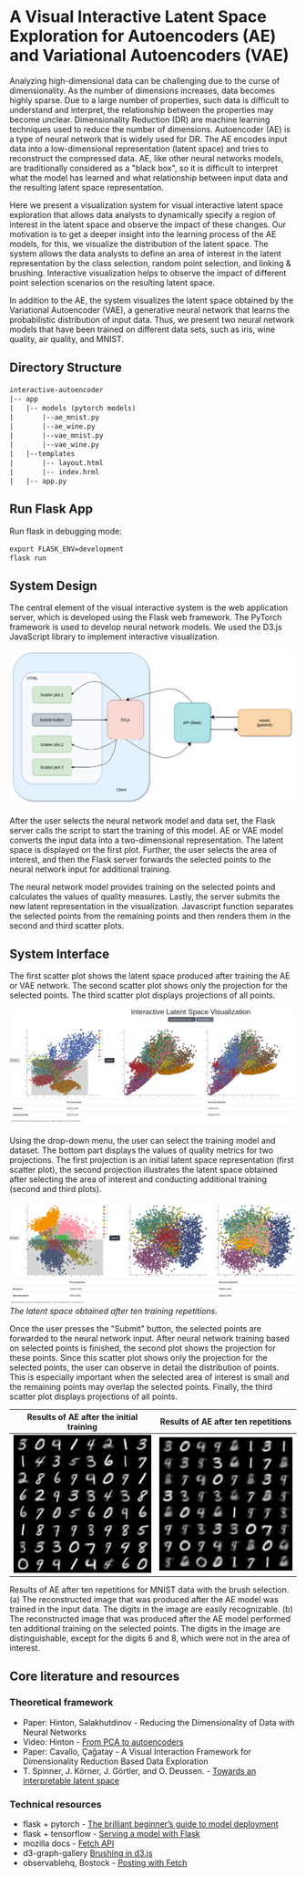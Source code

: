 # A Visual Interactive Latent Space Exploration for Autoencoders (AE) and Variational Autoencoders (VAE)

Analyzing high-dimensional data can be challenging due to the curse of dimensionality. As the number of dimensions increases, data becomes highly sparse. Due to a large number of properties, such data is difficult to understand and interpret, the relationship between the properties may become unclear. Dimensionality Reduction (DR) are machine learning techniques used to reduce the number of dimensions. Autoencoder (AE) is a type of neural network that is widely used for DR. The AE encodes input data into a low-dimensional representation (latent space) and tries to reconstruct the compressed data. AE, like other neural networks models, are traditionally considered as a "black box", so it is difficult to interpret what the model has learned and what relationship between input data and the resulting latent space representation.

Here we present a visualization system for visual interactive latent space exploration that allows data analysts to dynamically specify a region of interest in the latent space and observe the impact of these changes. Our motivation is to get a deeper insight into the learning process of the AE models, for this, we visualize the distribution of the latent space. The system allows the data analysts to define an area of interest in the latent representation by the class selection, random point selection, and linking & brushing. Interactive visualization helps to observe the impact of different point selection scenarios on the resulting latent space.

In addition to the AE, the system visualizes the latent space obtained by the Variational Autoencoder (VAE), a generative neural network that learns the probabilistic distribution of input data. Thus, we present two neural network models that have been trained on different data sets, such as iris, wine quality, air quality, and MNIST.

## Directory Structure

```
interactive-autoencoder
|-- app 
|   |-- models (pytorch models)
|       |--ae_mnist.py
|       |--ae_wine.py
|       |--vae_mnist.py
|       |--vae_wine.py
|   |--templates
|       |-- layout.html
|       |-- index.hrml
|   |-- app.py
```

## Run Flask App

Run flask in debugging mode:
```
export FLASK_ENV=development
flask run
```

## System Design

The central element of the visual interactive system is the web application server, which is developed using the Flask web framework. The PyTorch framework is used to develop neural network models. We used the D3.js JavaScript library to implement interactive visualization.

![Image of System Design](https://github.com/kara-swartz/Interactive-Autoencoder/blob/main/app/static/images/system_design.png)

After the user selects the neural network model and data set, the Flask server calls the script to start the training of this model. AE or VAE model converts the input data into a two-dimensional representation. The latent space is displayed on the first plot. Further, the user selects the area of interest, and then the Flask server forwards the selected points to the neural network input for additional training.

The neural network model provides training on the selected points and calculates the values of quality measures. Lastly, the server submits the new latent representation in the visualization. Javascript function separates the selected points from the remaining points and then renders them in the second and third scatter plots.

## System Interface

The first scatter plot shows the latent space produced after training the AE or VAE network. The second scatter plot shows only the projection for the selected points. The third scatter plot displays projections of all points.

![Image of System Interface](https://github.com/kara-swartz/Interactive-Autoencoder/blob/main/app/static/images/system_interface.png)

Using the drop-down menu, the user can select the training model and dataset. The bottom part displays the values of quality metrics for two projections. The first projection is an initial latent space representation (first scatter plot), the second projection illustrates the latent space obtained after selecting the area of interest and conducting additional training (second and third plots).


![The latent space obtained after ten training repetitions](https://github.com/kara-swartz/Interactive-Autoencoder/blob/main/app/static/images/vae_mnist_50_10.png)
*The latent space obtained after ten training repetitions.*

Once the user presses the "Submit" button, the selected points are forwarded to the neural network input. After neural network training based on selected points is finished, the second plot shows the projection for these points. Since this scatter plot shows only the projection for the selected points, the user can observe in detail the distribution of points. This is especially important when the selected area of interest is small and the remaining points may overlap the selected points. Finally, the third scatter plot displays projections of all points.

Results of AE after the initial training             |  Results of AE after ten repetitions
:-------------------------:|:-------------------------:
![](https://github.com/kara-swartz/Interactive-Autoencoder/blob/main/app/static/images/ae_sample_170420063531_learn.png)  |  ![](https://github.com/kara-swartz/Interactive-Autoencoder/blob/main/app/static/images/ae_sample_170420065010_proj.png)


Results of AE after ten repetitions for MNIST data with the brush selection. (a) The reconstructed image that was produced after the AE model was trained in the input data. The digits in the image are easily recognizable. (b) The reconstructed image that was produced after the AE model performed ten additional training on the selected points. The digits in the image are distinguishable, except for the digits 6 and 8, which were not in the area of interest.


## Core literature and resources

### Theoretical framework
* Paper: Hinton, Salakhutdinov - Reducing the Dimensionality of Data with Neural Networks
* Video: Hinton - [From PCA to autoencoders](https://www.youtube.com/watch?v=hbU7nbVDzGE)
* Paper: Cavallo, Çağatay - A Visual Interaction Framework for Dimensionality Reduction Based Data Exploration
* T. Spinner, J. Körner, J. Görtler, and O. Deussen. - [Towards an interpretable latent space](https://thilospinner.com/towards-an-interpretable-latent-space)

### Technical resources
* flask + pytorch - [The brilliant beginner’s guide to model deployment](https://heartbeat.fritz.ai/brilliant-beginners-guide-to-model-deployment-133e158f6717)
* flask + tensorflow - [Serving a model with Flask](https://guillaumegenthial.github.io/serving.html)
* mozilla docs - [Fetch API](https://developer.mozilla.org/en-US/docs/Web/API/Fetch_API)
* d3-graph-gallery [Brushing in d3.js](https://www.d3-graph-gallery.com/graph/interactivity_brush.html)
* observablehq, Bostock - [Posting with Fetch](https://observablehq.com/@mbostock/posting-with-fetch)
